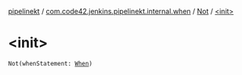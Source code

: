 [pipelinekt](../../index.md) / [com.code42.jenkins.pipelinekt.internal.when](../index.md) / [Not](index.md) / [&lt;init&gt;](./-init-.md)

# &lt;init&gt;

`Not(whenStatement: `[`When`](../../com.code42.jenkins.pipelinekt.core/-when.md)`)`